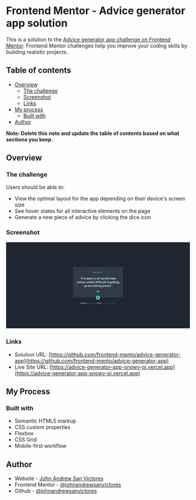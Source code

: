 # Frontend Mentor - Advice generator app solution

This is a solution to the [Advice generator app challenge on Frontend Mentor](https://www.frontendmentor.io/challenges/advice-generator-app-QdUG-13db). Frontend Mentor challenges help you improve your coding skills by building realistic projects.

## Table of contents

- [Overview](#overview)
  - [The challenge](#the-challenge)
  - [Screenshot](#screenshot)
  - [Links](#links)
- [My process](#my-process)
  - [Built with](#built-with)
- [Author](#author)

**Note: Delete this note and update the table of contents based on what sections you keep.**

## Overview

### The challenge

Users should be able to:

- View the optimal layout for the app depending on their device's screen size
- See hover states for all interactive elements on the page
- Generate a new piece of advice by clicking the dice icon

### Screenshot

![](./screenshot.png)

### Links

- Solution URL: [https://github.com/frontend-mento/advice-generator-app](https://github.com/frontend-mento/advice-generator-app)
- Live Site URL: [https://advice-generator-app-snowy-pi.vercel.app](https://advice-generator-app-snowy-pi.vercel.app)

## My Process

### Built with

- Semantic HTML5 markup
- CSS custom properties
- Flexbox
- CSS Grid
- Mobile-first workflow

## Author

- Website - [John Andrew San Victores](https://frontend-mento.github.io/advice-generator-app)
- Frontend Mentor - [@johnandrewsanvictores](https://www.frontendmentor.io/profile/johnandrewsanvictores)
- Github - [@johnandrewsanvictores](https://github.com/johnandrewsanvictores)
